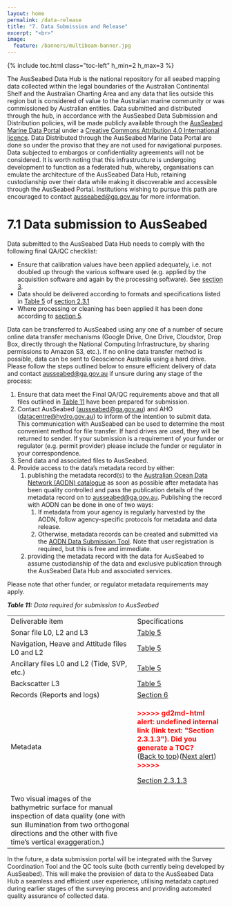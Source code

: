 ```yaml
---
layout: home
permalink: /data-release
title: "7. Data Submission and Release"
excerpt: "<br>"
image:
  feature: /banners/multibeam-banner.jpg
---
```

{% include toc.html class="toc-left" h_min=2 h_max=3 %}

The AusSeabed Data Hub is the national repository for all seabed mapping data collected within the legal boundaries of the Australian Continental Shelf and the Australian Charting Area and any data that lies outside this region but is considered of value to the Australian marine community or was commissioned by Australian entities. Data submitted and distributed through the hub, in accordance with the AusSeabed Data Submission and Distribution policies, will be made publicly available through the [AusSeabed Marine Data Portal](https://portal.ga.gov.au/persona/marine) under a [Creative Commons Attribution 4.0 International licence](https://creativecommons.org/licenses/by/4.0/legalcode). Data Distributed through the AusSeabed Marine Data Portal are done so under the proviso that they are not used for navigational purposes. Data subjected to embargos or confidentiality agreements will not be considered. It is worth noting that this infrastructure is undergoing development to function as a federated hub, whereby, organisations can emulate the architecture of the AusSeabed Data Hub, retaining custodianship over their data while making it discoverable and accessible through the AusSeabed Portal. Institutions wishing to pursue this path are encouraged to contact [ausseabed@ga.gov.au](mailto:ausseabed@ga.gov.au) for more information.

# 7.1 Data submission to AusSeabed
Data submitted to the AusSeabed Data Hub needs to comply with the following final QA/QC checklist:



*   Ensure that calibration values have been applied adequately, i.e. not doubled up through the various software used (e.g. applied by the acquisition software and again by the processing software). See [section 3](#3-mobilisation-calibration-and-validation-21).
*   Data should be delivered according to formats and specifications listed in [Table 5](#bookmark=id.2p2csry) of [section 2.3.1](#2-3-1-data-type-formats-and-metadata-8)
*   Where processing or cleaning has been applied it has been done according to [section 5](#5-data-processing-32).

Data can be transferred to AusSeabed using any one of a number of secure online data transfer mechanisms (Google Drive, One Drive, Cloudstor, Drop Box, directly through the National Computing Infrastructure, by sharing permissions to Amazon S3, etc.). If no online data transfer method is possible, data can be sent to Geoscience Australia using a hard drive. Please follow the steps outlined below to ensure efficient delivery of data and contact [ausseabed@ga.gov.au](mailto:ausseabed@ga.gov.au) if unsure during any stage of the process:



1. Ensure that data meet the Final QA/QC requirements above and that all files outlined in [Table 11](#bookmark=id.14ykbeg) have been prepared for submission. 
2. Contact AusSeabed ([ausseabed@ga.gov.au](mailto:ausseabed@ga.gov.au)) and AHO ([datacentre@hydro.gov.au](mailto:datacentre@hydro.gov.au)) to inform of the intention to submit data. This communication with AusSeabed can be used to determine the most convenient method for file transfer. If hard drives are used, they will be returned to sender. If your submission is a requirement of your funder or regulator (e.g. permit provider) please include the funder or regulator in your correspondence.
3. Send data and associated files to AusSeabed.
4. Provide access to the data’s metadata record by either:
    1. publishing the metadata record(s) to the [Australian Ocean Data Network (AODN) catalogue](http://catalogue.aodn.org.au/geonetwork/srv/eng/main.home) as soon as possible after metadata has been quality controlled and pass the publication details of the metadata record on to [ausseabed@ga.gov.au](mailto:ausseabed@ga.gov.au). Publishing the record with AODN can be done in one of two ways:
        1. If metadata from your agency is regularly harvested by the AODN, follow agency-specific protocols for metadata and data release. 
        2. Otherwise, metadata records can be created and submitted via the [AODN Data Submission Tool](https://metadataentry.aodn.org.au/submit/). Note that user registration is required, but this is free and immediate.
    1. providing the metadata record with the data for AusSeabed to assume custodianship of the data and exclusive publication through the AusSeabed Data Hub and associated services.

Please note that other funder, or regulator metadata requirements may apply.

_**Table 11:** Data required for submission to AusSeabed_
<table>
  <tr>
   <td>Deliverable item
   </td>
   <td>Specifications
   </td>
  </tr>
  <tr>
   <td>Sonar file L0, L2 and L3
   </td>
   <td><a href="#bookmark=id.2p2csry">Table 5</a>
   </td>
  </tr>
  <tr>
   <td>Navigation, Heave and Attitude files L0 and L2
   </td>
   <td><a href="#bookmark=id.2p2csry">Table 5</a>
   </td>
  </tr>
  <tr>
   <td>Ancillary files L0 and L2 (Tide, SVP, etc.)
   </td>
   <td><a href="#bookmark=id.2p2csry">Table 5</a>
   </td>
  </tr>
  <tr>
   <td>Backscatter L3
   </td>
   <td><a href="#bookmark=id.2p2csry">Table 5</a>
   </td>
  </tr>
  <tr>
   <td>Records (Reports and logs)
   </td>
   <td><a href="#6-reports-36">Section 6</a>
   </td>
  </tr>
  <tr>
   <td>Metadata
   </td>
   <td>

<p id="gdcalert13" ><span style="color: red; font-weight: bold">>>>>>  gd2md-html alert: undefined internal link (link text: "Section 2.3.1.3"). Did you generate a TOC? </span><br>(<a href="#">Back to top</a>)(<a href="#gdcalert14">Next alert</a>)<br><span style="color: red; font-weight: bold">>>>>> </span></p>

<a href="#heading=h.3o7alnk">Section 2.3.1.3</a>
   </td>
  </tr>
  <tr>
   <td>Two visual images of the bathymetric surface for manual inspection of data quality (one with sun illumination from two orthogonal directions and the other with five time’s vertical exaggeration.)
   </td>
   <td>
   </td>
  </tr>
</table>


In the future, a data submission portal will be integrated with the Survey Coordination Tool and the QC tools suite (both currently being developed by AusSeabed). This will make the provision of data to the AusSeabed Data Hub a seamless and efficient user experience, utilising metadata captured during earlier stages of the surveying process and providing automated quality assurance of collected data.
